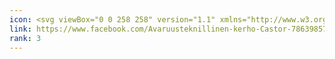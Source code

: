```yaml
---
icon: <svg viewBox="0 0 258 258" version="1.1" xmlns="http://www.w3.org/2000/svg" xmlns:xlink="http://www.w3.org/1999/xlink" xml:space="preserve" xmlns:serif="http://www.serif.com/" style="fill-rule:evenodd;clip-rule:evenodd;stroke-linejoin:round;stroke-miterlimit:1.41421;"><g transform="matrix(1,0,0,1,-4.588,-4.588)"><path id="Blue_1_" d="M248.082,4.588C255.937,4.588 262.305,10.955 262.305,18.812L262.305,248.082C262.305,255.938 255.936,262.307 248.082,262.307L182.409,262.307L182.409,162.504L215.908,162.504L220.924,123.609L182.409,123.609L182.409,98.777C182.409,87.516 185.536,79.842 201.684,79.842L222.28,79.833L222.28,45.045C218.718,44.571 206.492,43.512 192.268,43.512C162.573,43.512 142.243,61.638 142.243,94.925L142.243,123.609L108.658,123.609L108.658,162.504L142.243,162.504L142.243,262.307L18.812,262.307C10.954,262.307 4.588,255.937 4.588,248.082L4.588,18.812C4.588,10.955 10.955,4.588 18.812,4.588L248.082,4.588Z";fill-rule:nonzero;"/></g></svg>
link: https://www.facebook.com/Avaruusteknillinen-kerho-Castor-786398574729221/
rank: 3
---
```

